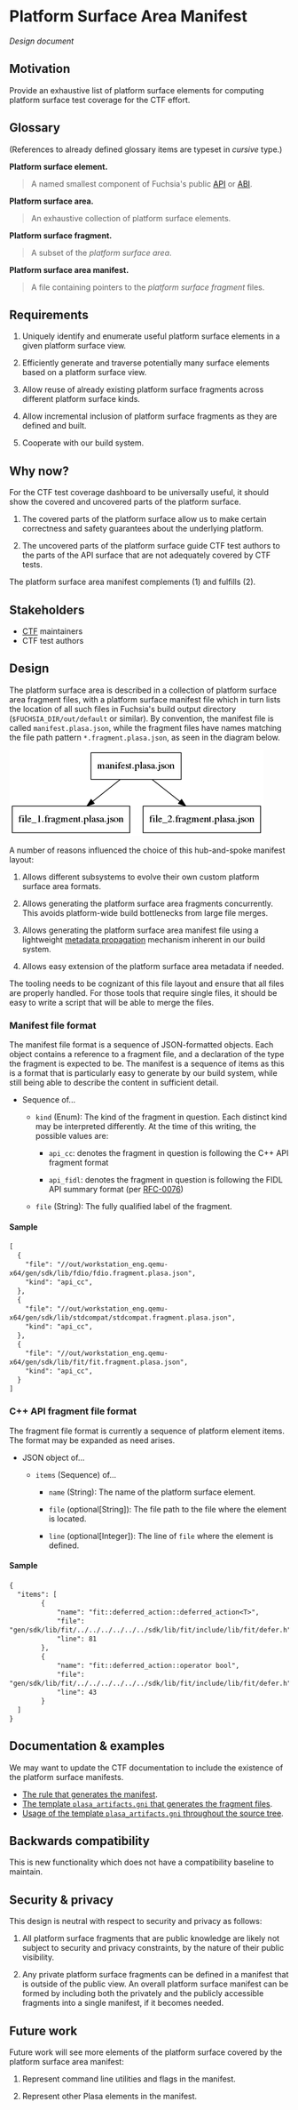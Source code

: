 # Platform Surface Area Manifest

*Design document*

## Motivation

Provide an exhaustive list of platform surface elements for computing platform
surface test coverage for the CTF effort.

## Glossary

(References to already defined glossary items are typeset in *cursive* type.)

**Platform surface element.**

> A named smallest component of Fuchsia's public [API][api] or [ABI][abi].

**Platform surface area.**

> An exhaustive collection of platform surface elements.

**Platform surface fragment.**

> A subset of the *platform surface area*.

**Platform surface area manifest.**

> A file containing pointers to the *platform surface fragment* files.

## Requirements

1. Uniquely identify and enumerate useful platform surface elements in a given
   platform surface view.

2. Efficiently generate and traverse potentially many surface elements based on
   a platform surface view.

3. Allow reuse of already existing platform surface fragments across different
   platform surface kinds.

4. Allow incremental inclusion of platform surface fragments as they are
   defined and built.

5. Cooperate with our build system.

## Why now?

For the CTF test coverage dashboard to be universally useful, it should show
the covered and uncovered parts of the platform surface.

1. The covered parts of the platform surface allow us to make certain
   correctness and safety guarantees about the underlying platform.

2. The uncovered parts of the platform surface guide CTF test authors to the
   parts of the API surface that are not adequately covered by CTF tests.

The platform surface area manifest complements (1) and fulfills (2).

## Stakeholders

*   [CTF][cts] maintainers
*   CTF test authors

## Design

The platform surface area is described in a collection of platform surface area
fragment files, with a platform surface manifest file which in turn lists the
location of all such files in Fuchsia's build output directory
(`$FUCHSIA_DIR/out/default` or similar).  By convention, the manifest file is
called `manifest.plasa.json`, while the fragment files have names matching the
file path pattern `*.fragment.plasa.json`, as seen in the diagram below.

![The logical structure of the plasa files](plasa_manifest_structure.dot.png "A graph showing the root node marked manifest.plasa.json and two edges one pointing at file_1.fragment.plasa.json, other pointing at file_2.fragment.plasa.json")

A number of reasons influenced the choice of this hub-and-spoke manifest layout:

1. Allows different subsystems to evolve their own custom platform surface area
   formats.

2. Allows generating the platform surface area fragments concurrently. This
   avoids platform-wide build bottlenecks from large file merges.

3. Allows generating the platform surface area manifest file using a
   lightweight [metadata propagation][mp] mechanism inherent in our build system.

4. Allows easy extension of the platform surface area metadata if needed.

[mp]: https://gn.googlesource.com/gn/+/main/docs/reference.md#var_metadata

The tooling needs to be cognizant of this file layout and ensure that all files
are properly handled.  For those tools that require single files, it should be
easy to write a script that will be able to merge the files.

### Manifest file format

The manifest file format is a sequence of JSON-formatted objects.  Each object
contains a reference to a fragment file, and a declaration of the type the
fragment is expected to be. The manifest is a sequence of items as this is a
format that is particularly easy to generate by our build system, while still
being able to describe the content in sufficient detail.

* Sequence of...

  * `kind` (Enum): The kind of the fragment in question. Each distinct kind may
      be interpreted differently. At the time of this writing, the possible
      values are:

    * `api_cc`: denotes the fragment in question is following the C++ API
        fragment format

    * `api_fidl`: denotes the fragment in question is following the FIDL API
        summary format (per [RFC-0076][rfc76])

  * `file` (String): The fully qualified label of the fragment.

#### Sample
```
[
  {
    "file": "//out/workstation_eng.qemu-x64/gen/sdk/lib/fdio/fdio.fragment.plasa.json",
    "kind": "api_cc",
  },
  {
    "file": "//out/workstation_eng.qemu-x64/gen/sdk/lib/stdcompat/stdcompat.fragment.plasa.json",
    "kind": "api_cc",
  },
  {
    "file": "//out/workstation_eng.qemu-x64/gen/sdk/lib/fit/fit.fragment.plasa.json",
    "kind": "api_cc",
  }
]
```
### C++ API fragment file format

The fragment file format is currently a sequence of platform element items.
The format may be expanded as need arises.

* JSON object of...

  * `items` (Sequence) of...

    * `name` (String): The name of the platform surface element.

    * `file` (optional[String]): The file path to the file where the element is
        located.

    * `line` (optional[Integer]): The line of `file` where the element is
        defined.

#### Sample

```
{
  "items": [
        {
            "name": "fit::deferred_action::deferred_action<T>",
            "file": "gen/sdk/lib/fit/../../../../../../sdk/lib/fit/include/lib/fit/defer.h",
            "line": 81
        },
        {
            "name": "fit::deferred_action::operator bool",
            "file": "gen/sdk/lib/fit/../../../../../../sdk/lib/fit/include/lib/fit/defer.h",
            "line": 43
        }
  ]
}
```
## Documentation & examples

We may want to update the CTF documentation to include the existence of the
platform surface manifests.

*   [The rule that generates the manifest][l1].
*   [The template `plasa_artifacts.gni` that generates the fragment files][l2].
*   [Usage of the template `plasa_artifacts.gni` throughout the source tree][l3].

## Backwards compatibility

This is new functionality which does not have a compatibility baseline to
maintain.

## Security & privacy

This design is neutral with respect to security and privacy as follows:

1. All platform surface fragments that are public knowledge are likely not
   subject to security and privacy constraints, by the nature of their public
   visibility.

2. Any private platform surface fragments can be defined in a manifest that is
   outside of the public view.  An overall platform surface manifest can be
   formed by including both the privately and the publicly accessible fragments
   into a single manifest, if it becomes needed.

## Future work

Future work will see more elements of the platform surface covered by the
platform surface area manifest:

1. Represent command line utilities and flags in the manifest.

2. Represent other Plasa elements in the manifest.

[abi]: /docs/concepts/packages/system.md#abi_surfaces
[api]: /docs/contribute/governance/rfcs/0002_platform_versioning.md#implementation
[cts]: /docs/development/testing/cts/overview.md
[l1]: https://cs.opensource.google/fuchsia/fuchsia/+/main:sdk/BUILD.gn;l=53;drc=0590a9df6e18abbaafb719c42cc2ef59abb7fdb6
[l2]: https://cs.opensource.google/fuchsia/fuchsia/+/main:sdk/ctf/plasa/plasa_artifacts.gni;l=8
[l3]: https://cs.opensource.google/search?q=plasa_artifacts.gni&ss=fuchsia%2Ffuchsia
[rfc76]: /docs/contribute/governance/rfcs/0076_fidl_api_summaries.md

